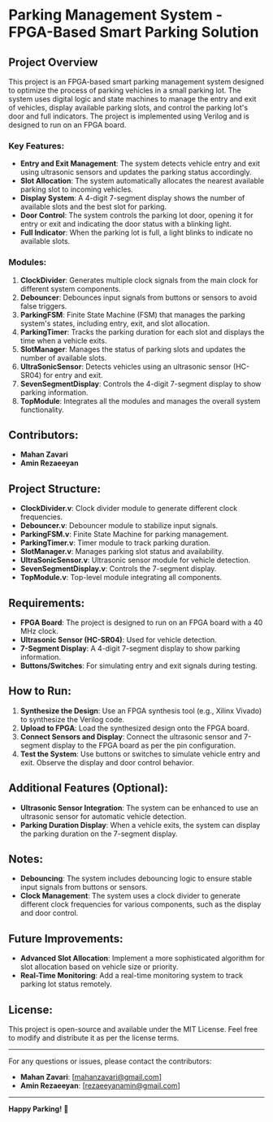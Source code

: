 # Parking Management System - FPGA-Based Smart Parking Solution

## Project Overview

This project is an FPGA-based smart parking management system designed to optimize the process of parking vehicles in a small parking lot. The system uses digital logic and state machines to manage the entry and exit of vehicles, display available parking slots, and control the parking lot's door and full indicators. The project is implemented using Verilog and is designed to run on an FPGA board.

### Key Features:
- **Entry and Exit Management**: The system detects vehicle entry and exit using ultrasonic sensors and updates the parking status accordingly.
- **Slot Allocation**: The system automatically allocates the nearest available parking slot to incoming vehicles.
- **Display System**: A 4-digit 7-segment display shows the number of available slots and the best slot for parking.
- **Door Control**: The system controls the parking lot door, opening it for entry or exit and indicating the door status with a blinking light.
- **Full Indicator**: When the parking lot is full, a light blinks to indicate no available slots.

### Modules:
1. **ClockDivider**: Generates multiple clock signals from the main clock for different system components.
2. **Debouncer**: Debounces input signals from buttons or sensors to avoid false triggers.
3. **ParkingFSM**: Finite State Machine (FSM) that manages the parking system's states, including entry, exit, and slot allocation.
4. **ParkingTimer**: Tracks the parking duration for each slot and displays the time when a vehicle exits.
5. **SlotManager**: Manages the status of parking slots and updates the number of available slots.
6. **UltraSonicSensor**: Detects vehicles using an ultrasonic sensor (HC-SR04) for entry and exit.
7. **SevenSegmentDisplay**: Controls the 4-digit 7-segment display to show parking information.
8. **TopModule**: Integrates all the modules and manages the overall system functionality.

## Contributors:
- **Mahan Zavari**
- **Amin Rezaeeyan**

## Project Structure:
- **ClockDivider.v**: Clock divider module to generate different clock frequencies.
- **Debouncer.v**: Debouncer module to stabilize input signals.
- **ParkingFSM.v**: Finite State Machine for parking management.
- **ParkingTimer.v**: Timer module to track parking duration.
- **SlotManager.v**: Manages parking slot status and availability.
- **UltraSonicSensor.v**: Ultrasonic sensor module for vehicle detection.
- **SevenSegmentDisplay.v**: Controls the 7-segment display.
- **TopModule.v**: Top-level module integrating all components.

## Requirements:
- **FPGA Board**: The project is designed to run on an FPGA board with a 40 MHz clock.
- **Ultrasonic Sensor (HC-SR04)**: Used for vehicle detection.
- **7-Segment Display**: A 4-digit 7-segment display to show parking information.
- **Buttons/Switches**: For simulating entry and exit signals during testing.

## How to Run:
1. **Synthesize the Design**: Use an FPGA synthesis tool (e.g., Xilinx Vivado) to synthesize the Verilog code.
2. **Upload to FPGA**: Load the synthesized design onto the FPGA board.
3. **Connect Sensors and Display**: Connect the ultrasonic sensor and 7-segment display to the FPGA board as per the pin configuration.
4. **Test the System**: Use buttons or switches to simulate vehicle entry and exit. Observe the display and door control behavior.

## Additional Features (Optional):
- **Ultrasonic Sensor Integration**: The system can be enhanced to use an ultrasonic sensor for automatic vehicle detection.
- **Parking Duration Display**: When a vehicle exits, the system can display the parking duration on the 7-segment display.

## Notes:
- **Debouncing**: The system includes debouncing logic to ensure stable input signals from buttons or sensors.
- **Clock Management**: The system uses a clock divider to generate different clock frequencies for various components, such as the display and door control.

## Future Improvements:
- **Advanced Slot Allocation**: Implement a more sophisticated algorithm for slot allocation based on vehicle size or priority.
- **Real-Time Monitoring**: Add a real-time monitoring system to track parking lot status remotely.

## License:
This project is open-source and available under the MIT License. Feel free to modify and distribute it as per the license terms.

---

For any questions or issues, please contact the contributors:
- **Mahan Zavari**: [mahanzavari@gmail.com]
- **Amin Rezaeeyan**: [rezaeeyanamin@gmail.com]

---

**Happy Parking!** 🚗

